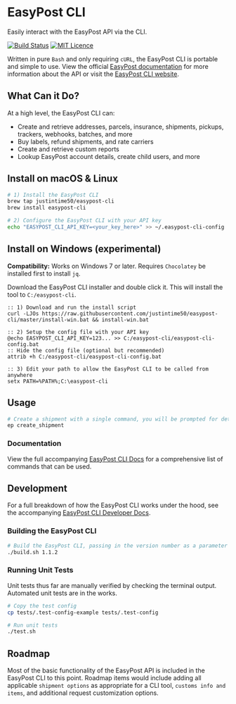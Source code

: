 # EasyPost CLI

Easily interact with the EasyPost API via the CLI.

[![Build Status](https://travis-ci.org/Justintime50/easypost-cli.svg?branch=master)](https://travis-ci.org/Justintime50/easypost-cli)
[![MIT Licence](https://badges.frapsoft.com/os/mit/mit.svg?v=103)](https://opensource.org/licenses/mit-license.php)

Written in pure `Bash` and only requiring `cURL`, the EasyPost CLI is portable and simple to use. View the official [EasyPost documentation](https://www.easypost.com/docs/api) for more information about the API or visit the [EasyPost CLI website](https://justintime50.github.io/easypost-cli).

## What Can it Do?

At a high level, the EasyPost CLI can:
- Create and retrieve addresses, parcels, insurance, shipments, pickups, trackers, webhooks, batches, and more
- Buy labels, refund shipments, and rate carriers
- Create and retrieve custom reports
- Lookup EasyPost account details, create child users, and more

## Install on macOS & Linux

```bash
# 1) Install the EasyPost CLI
brew tap justintime50/easypost-cli
brew install easypost-cli

# 2) Configure the EasyPost CLI with your API key
echo "EASYPOST_CLI_API_KEY=<your_key_here>" >> ~/.easypost-cli-config
```

## Install on Windows (experimental)

**Compatibility:** Works on Windows 7 or later. Requires `Chocolatey` be installed first to install `jq`.

Download the EasyPost CLI installer and double click it. This will install the tool to `C:/easypost-cli`.

```batch
:: 1) Download and run the install script
curl -LJOs https://raw.githubusercontent.com/justintime50/easypost-cli/master/install-win.bat && install-win.bat

:: 2) Setup the config file with your API key
@echo EASYPOST_CLI_API_KEY=123... >> C:/easypost-cli/easypost-cli-config.bat
:: Hide the config file (optional but recommended)
attrib +h C:/easypost-cli/easypost-cli-config.bat

:: 3) Edit your path to allow the EasyPost CLI to be called from anywhere
setx PATH=%PATH%;C:\easypost-cli
```

## Usage

```bash
# Create a shipment with a single command, you will be prompted for details
ep create_shipment
```

### Documentation

View the full accompanying [EasyPost CLI Docs](/docs/man.md) for a comprehensive list of commands that can be used.

## Development

For a full breakdown of how the EasyPost CLI works under the hood, see the accompanying [EasyPost CLI Developer Docs](/docs/development.md).

### Building the EasyPost CLI

```bash
# Build the EasyPost CLI, passing in the version number as a parameter
./build.sh 1.1.2
```

### Running Unit Tests

Unit tests thus far are manually verified by checking the terminal output. Automated unit tests are in the works.

```bash
# Copy the test config
cp tests/.test-config-example tests/.test-config

# Run unit tests
./test.sh
```

## Roadmap

Most of the basic functionality of the EasyPost API is included in the EasyPost CLI to this point. Roadmap items would include adding all applicable `shipment options` as appropriate for a CLI tool, `customs info and items`, and additional request customization options.
